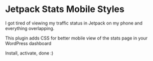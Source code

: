 # Jetpack Stats Mobile Styles

I got tired of viewing my traffic status in Jetpack on my phone and everything overlapping.
 
This plugin adds CSS for better mobile view of the stats page in your WordPress dashboard

Install, activate, done :)
